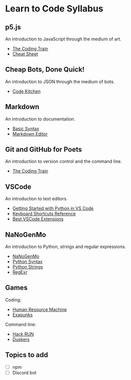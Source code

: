# Learn to Code Syllabus

## p5.js

An introduction to JavaScript through the medium of art.

- [The Coding Train](https://thecodingtrain.com/beginners/p5js/)
- [Cheat Sheet](https://bmoren.github.io/p5js-cheat-sheet/)

## Cheap Bots, Done Quick!

An introduction to JSON through the medium of bots.

- [Code Kitchen](https://github.com/codekitchensd/2016-03-24-twitterbots)

## Markdown

An introduction to documentation.

- [Basic Syntax](https://www.markdownguide.org/basic-syntax)
- [Markdown Editor](https://markdown-editor.github.io/)

## Git and GitHub for Poets

An introduction to version control and the command line.

- [The Coding Train](https://thecodingtrain.com/beginners/git-and-github/)

## VSCode

An introduction to text editors.

- [Getting Started with Python in VS Code](https://code.visualstudio.com/docs/python/python-tutorial)
- [Keyboard Shortcuts Reference](https://code.visualstudio.com/shortcuts/keyboard-shortcuts-macos.pdf)
- [Best VSCode Extensions](https://dev.to/theme_selection/vs-codes-every-developers-should-use-in-2020-2fa3)

## NaNoGenMo

An introduction to Python, strings and regular expressions.

- [NaNoGenMo](https://nanogenmo.github.io/)
- [Python Syntax](https://www.w3schools.com/python/python_syntax.asp)
- [Python Strings](https://www.w3schools.com/python/python_strings.asp)
- [RegExr](https://regexr.com/)

## Games

Coding:

- [Human Resource Machine](https://store.steampowered.com/app/375820/Human_Resource_Machine/)
- [Exapunks](https://store.steampowered.com/app/716490/EXAPUNKS/)

Command line:

- [Hack RUN](https://store.steampowered.com/app/378110/Hack_RUN/)
- [Duskers](https://store.steampowered.com/app/254320/Duskers/)

## Topics to add

- [ ] npm
- [ ] Discord bot

